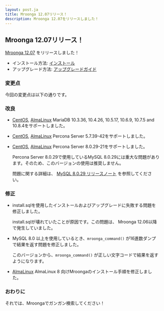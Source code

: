 ```yaml
---
layout: post.ja
title: Mroonga 12.07リリース！
description: Mroonga 12.07をリリースしました！
---
```


## Mroonga 12.07リリース！

[Mroonga 12.07](/ja/docs/news.html#release-12-07) をリリースしました！

* インストール方法: [インストール](/ja/docs/install.html)
* アップグレード方法: [アップグレードガイド](/ja/docs/upgrade.html)

### 変更点

今回の変更点は以下の通りです。

### 改良

* [CentOS](/docs/install/centos.html), [AlmaLinux](/docs/install/almalinux.html) MariaDB 10.3.36, 10.4.26, 10.5.17, 10.6.9, 10.7.5 and 10.8.4をサポートしました。

* [CentOS](/docs/install/centos.html), [AlmaLinux](/docs/install/almalinux.html) Percona Server 5.7.39-42をサポートしました。

* [CentOS](/docs/install/centos.html), [AlmaLinux](/docs/install/almalinux.html) Percona Server 8.0.29-21をサポートしました。

  Percona Server 8.0.29で使用しているMySQL 8.0.29には重大な問題があります。そのため、このバージョンの使用は推奨しません。
     
  問題に関する詳細は、 [MySQL 8.0.29 リリースノート](https://dev.mysql.com/doc/relnotes/mysql/8.0/en/news-8-0-29.html) を参照してください。

### 修正

* install.sqlを使用したインストールおよびアップグレードに失敗する問題を修正しました。

  install.sqlが壊れていたことが原因です。この問題は、 Mroonga 12.06以降で発生していました。

* MySQL 8.0 以上を使用しているとき、`mroonga_command()` が16進数ダンプで結果を返す問題を修正しました。

  このバージョンから、``mroonga_command()`` が正しい文字コードで結果を返すようになります。

* [AlmaLinux](/docs/install/almalinux.html) AlmaLinux 8 向けMroongaのインストール手順を修正しました。

### おわりに

それでは、Mroongaでガンガン検索してください！
